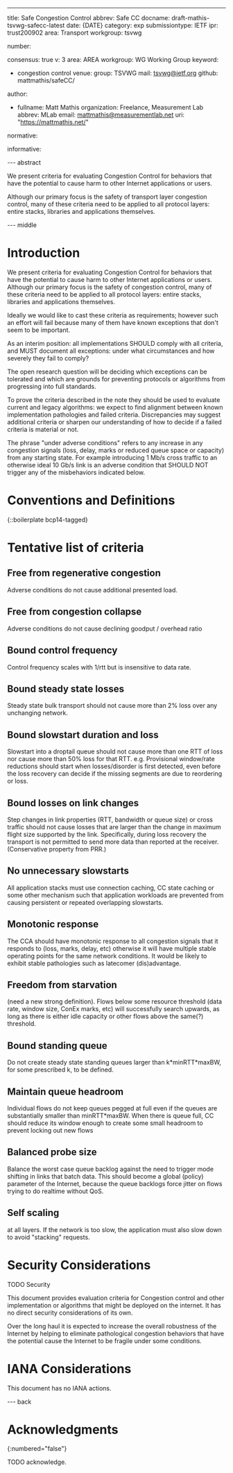 ---

title: Safe Congestion Control
abbrev: Safe CC
docname: draft-mathis-tsvwg-safecc-latest
date: {DATE}
category: exp
submissiontype: IETF
ipr: trust200902
area: Transport
workgroup: tsvwg

number:

consensus: true
v: 3
area: AREA
workgroup: WG Working Group
keyword:
 - congestion control
venue:
  group: TSVWG
  mail: tsvwg@ietf.org
  github: mattmathis/safeCC/

author:

 -
    fullname: Matt Mathis
    organization: Freelance, Measurement Lab
    abbrev: MLab
    email: mattmathis@measurementlab.net
    uri: "https://mattmathis.net/"

normative:

informative:


--- abstract

We present criteria for evaluating Congestion Control for behaviors that have the potential to cause harm to other Internet applications or users.

Although our primary focus is the safety of transport layer congestion control, many of these criteria need to be applied to all protocol layers: entire stacks, libraries and applications themselves.

--- middle

# Introduction

We present criteria for evaluating Congestion Control for behaviors that have the potential to cause harm to other Internet applications or users.  Although our primary focus is the safety of congestion control, many of these criteria need to be applied to all protocol layers: entire stacks, libraries and applications themselves.

Ideally we would like to cast these criteria as requirements; however such an effort will fail because many of them have known exceptions that don't seem to be important.

As an interim position: all implementations SHOULD comply with all criteria, and MUST document all exceptions: under what circumstances and how severely they fail to comply?

The open research question will be deciding which exceptions can be tolerated and which are grounds for preventing protocols or algorithms from progressing into full standards.

To prove the criteria described in the note they should be used to evaluate current and legacy algorithms: we expect to find alignment between known implementation pathologies and failed criteria.  Discrepancies may suggest additional criteria or sharpen our understanding of how to decide if a failed criteria is material or not.

The phrase "under adverse conditions" refers to any increase in any congestion signals (loss, delay, marks or reduced queue space or capacity) from any starting state.   For example introducing 1 Mb/s cross traffic to an otherwise ideal 10 Gb/s link is an adverse condition that SHOULD NOT trigger any of the misbehaviors indicated below.


# Conventions and Definitions

{::boilerplate bcp14-tagged}

# Tentative list of criteria

## Free from regenerative congestion

Adverse conditions do not cause additional presented load.

## Free from congestion collapse
Adverse conditions do not cause declining goodput / overhead ratio

## Bound control frequency

Control frequency scales with 1/rtt but is insensitive to data rate.

## Bound steady state losses

Steady state bulk transport should not cause more than 2\% loss over any unchanging network.

## Bound slowstart duration and loss
Slowstart into a droptail queue should not
cause more than one RTT of loss nor cause more than 50% loss for that RTT.   e.g. Provisional window/rate reductions should start when losses/disorder is first detected, even before the loss recovery can decide if the missing segments are due to reordering or loss.

## Bound losses on link changes
Step changes in link properties (RTT, bandwidth or queue size) or cross traffic should not cause losses that are larger than the change in maximum flight size supported by the link. Specifically, during loss recovery the transport is not permitted to send more data than reported at the receiver.  (Conservative property from PRR.)

## No unnecessary slowstarts

All application stacks must use connection caching, CC state caching or some other mechanism such that application workloads are prevented from causing persistent or repeated overlapping slowstarts.

## Monotonic response
The CCA should have monotonic response to all congestion signals that it responds to (loss, marks, delay, etc) otherwise it will have multiple stable operating points for the same network conditions.  It would be likely to exhibit stable pathologies such as latecomer (dis)advantage.

## Freedom from starvation

(need a new strong definition).   Flows below some resource threshold (data rate, window size, ConEx marks, etc) will successfully search upwards, as long as there is either idle capacity or other flows above the same(?) threshold.

## Bound standing queue

Do not create steady state standing queues larger than k\*minRTT\*maxBW, for some prescribed k, to be defined.

## Maintain queue headroom

Individual flows do not keep queues pegged at full even if the queues are substantially smaller than minRTT\*maxBW.  When there is queue full, CC should reduce its window enough to create some small headroom to prevent locking out new flows

## Balanced probe size

Balance the worst case queue backlog against the need to trigger mode shifting in links that batch data.   This should become a global (policy) parameter of the Internet, because the queue backlogs force jitter on flows trying to do realtime without QoS.

## Self scaling

at all layers.  If the network is too slow, the application must also slow down to avoid "stacking" requests.


# Security Considerations

TODO Security

This document provides evaluation criteria for Congestion control and other implementation or algorithms that might be deployed on the internet.   It has no direct security considerations of its own.

Over the long haul it is expected to increase the overall robustness of the Internet by helping to eliminate pathological congestion behaviors that have the potential cause the Internet to be fragile under some conditions.

# IANA Considerations

This document has no IANA actions.


--- back

# Acknowledgments
{:numbered="false"}

TODO acknowledge.
